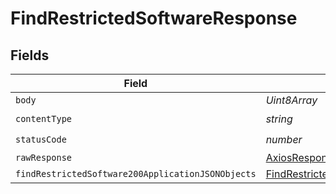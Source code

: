# FindRestrictedSoftwareResponse


## Fields

| Field                                                                                                             | Type                                                                                                              | Required                                                                                                          | Description                                                                                                       |
| ----------------------------------------------------------------------------------------------------------------- | ----------------------------------------------------------------------------------------------------------------- | ----------------------------------------------------------------------------------------------------------------- | ----------------------------------------------------------------------------------------------------------------- |
| `body`                                                                                                            | *Uint8Array*                                                                                                      | :heavy_minus_sign:                                                                                                | N/A                                                                                                               |
| `contentType`                                                                                                     | *string*                                                                                                          | :heavy_check_mark:                                                                                                | N/A                                                                                                               |
| `statusCode`                                                                                                      | *number*                                                                                                          | :heavy_check_mark:                                                                                                | N/A                                                                                                               |
| `rawResponse`                                                                                                     | [AxiosResponse>](https://axios-http.com/docs/res_schema)                                                          | :heavy_minus_sign:                                                                                                | N/A                                                                                                               |
| `findRestrictedSoftware200ApplicationJSONObjects`                                                                 | [FindRestrictedSoftware200ApplicationJSON](../../models/operations/findrestrictedsoftware200applicationjson.md)[] | :heavy_minus_sign:                                                                                                | OK                                                                                                                |